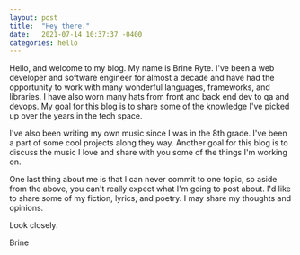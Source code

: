 ```yaml
---
layout: post
title:  "Hey there."
date:   2021-07-14 10:37:37 -0400
categories: hello
---
```


Hello, <span class="red">and</span> welcome to my blog. M<span class="red">y</span> name is Brine Ryte. I've been a web developer and s<span class="red">o</span>ftware engineer for almost a decade and have had the opport<span class="red">u</span>nity to work with many wonderful languages, frameworks, and libraries. I have also <span class="red">w</span>orn many hats from front and back end dev to qa and devops. My goal for th<span class="red">i</span>s b<span class="red">l</span>og is to share some of the knowledge I've picked up over the years in the tech space.

I've also been writing my own music since I was in the 8th grade. I've been a part of some cool projects a<span class="red">l</span>ong they way. Another goal for this blog is to discuss the music I love and share with you some of the things I'm working on.

One last thing about me is that I can never commit to one topic, <span class="red">s</span>o aside from the above, you can't really <span class="red">e</span>xpect what I'm going to post about. I'd like to share some of my fiction, lyrics, and po<span class="red">e</span>try. I may share my thoughts and opinions. 

Look closely<span class="keyhole">.</span>

Brine

<script src="https://ajax.googleapis.com/ajax/libs/jquery/3.5.1/jquery.min.js"></script>
<script type="text/javascript">
console.log("Don't forget to look here too.");
$(document).ready(() => {
  $('.keyhole').on('click', () => {
    $('.red').css('color','#db5d5d')
    console.log("Well done, by the way. Stay tuned.")
  });
});
</script>